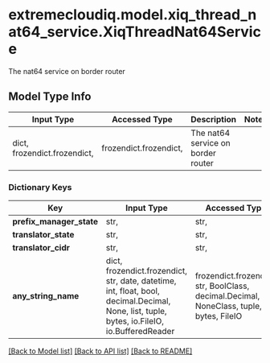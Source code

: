 # extremecloudiq.model.xiq_thread_nat64_service.XiqThreadNat64Service

The nat64 service on border router

## Model Type Info
Input Type | Accessed Type | Description | Notes
------------ | ------------- | ------------- | -------------
dict, frozendict.frozendict,  | frozendict.frozendict,  | The nat64 service on border router | 

### Dictionary Keys
Key | Input Type | Accessed Type | Description | Notes
------------ | ------------- | ------------- | ------------- | -------------
**prefix_manager_state** | str,  | str,  |  | [optional] 
**translator_state** | str,  | str,  |  | [optional] 
**translator_cidr** | str,  | str,  |  | [optional] 
**any_string_name** | dict, frozendict.frozendict, str, date, datetime, int, float, bool, decimal.Decimal, None, list, tuple, bytes, io.FileIO, io.BufferedReader | frozendict.frozendict, str, BoolClass, decimal.Decimal, NoneClass, tuple, bytes, FileIO | any string name can be used but the value must be the correct type | [optional]

[[Back to Model list]](../../README.md#documentation-for-models) [[Back to API list]](../../README.md#documentation-for-api-endpoints) [[Back to README]](../../README.md)

